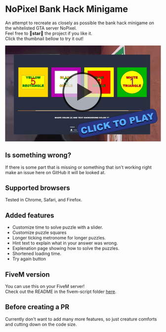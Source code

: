 # NoPixel Bank Hack Minigame
An attempt to recreate as closely as possible the bank hack minigame on the whitelisted GTA server NoPixel.  
Feel free to 🌟**star**🌟 the project if you like it.  
Click the thumbnail bellow to try it out!  


[![](thumbnail.jpg)](https://jesper-hustad.github.io/NoPixel-minigame/index)

## Is something wrong?
If there is some part that is missing or something that isn't working right make an issue here on GitHub it will be looked at.

## Supported browsers
Tested in Chrome, Safari, and Firefox.

## Added features
- Customize time to solve puzzle with a slider.
- Customize puzzle squares
- Longer ticking metronome for longer puzzles.
- Hint text to explain what in your answer was wrong.
- Explenation page showing how to solve the puzzles.
- Shortened loading time.
- Try again button

## FiveM version  
You can use this on your FiveM server!  
Check out the README in the fivem-script folder [here](/fivem-script/README.md).

## Before creating a PR
Currently don't want to add many more features, so just creature comforts and cutting down on the code size.
